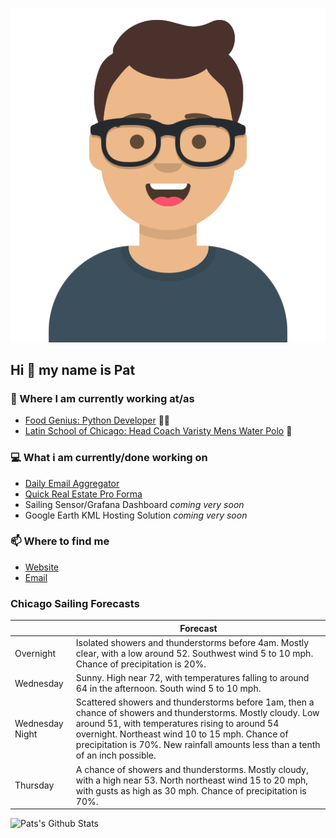 [![Social banner for p-j-falconer](https://raw.githubusercontent.com/P-J-FALCONER/P-J-FALCONER/master/assets/avataaars.svg)](https://patfalconer.com/)
## Hi :wave: my name is Pat

### 💼 Where I am currently working at/as
- [Food Genius: Python Developer](https://getfoodgenius.com/) 🍔🐍
- [Latin School of Chicago: Head Coach Varisty Mens Water Polo](https://www.latinschool.org/) 🤽


### 💻 What i am currently/done working on
 - [Daily Email Aggregator](https://github.com/P-J-FALCONER/dott_daily_mail)
 - [Quick Real Estate Pro Forma](https://github.com/P-J-FALCONER/henry)
 - Sailing Sensor/Grafana Dashboard *coming very soon*
 - Google Earth KML Hosting Solution *coming very soon*

### 📫 Where to find me
 - [Website](https://patfalconer.com/)
 - [Email](mailto:patrick.j.falconer@gmail.com)


### Chicago Sailing Forecasts
|   | Forecast  |
|---|---|
| Overnight | Isolated showers and thunderstorms before 4am. Mostly clear, with a low around 52. Southwest wind 5 to 10 mph. Chance of precipitation is 20%. |
| Wednesday | Sunny. High near 72, with temperatures falling to around 64 in the afternoon. South wind 5 to 10 mph. |
| Wednesday Night | Scattered showers and thunderstorms before 1am, then a chance of showers and thunderstorms. Mostly cloudy. Low around 51, with temperatures rising to around 54 overnight. Northeast wind 10 to 15 mph. Chance of precipitation is 70%. New rainfall amounts less than a tenth of an inch possible. |
| Thursday | A chance of showers and thunderstorms. Mostly cloudy, with a high near 53. North northeast wind 15 to 20 mph, with gusts as high as 30 mph. Chance of precipitation is 70%. |

![Pats's Github Stats](https://github-readme-stats.vercel.app/api?username=p-j-falconer&show_icons=true&theme=radical)
